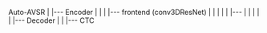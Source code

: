 Auto-AVSR
    |
    |--- Encoder
    |       |
    |        |--- frontend (conv3DResNet)
    |        |        |
    |        |        |--- 
    |       |
    |        |
    |
    |--- Decoder
    |
    |
    |--- CTC
